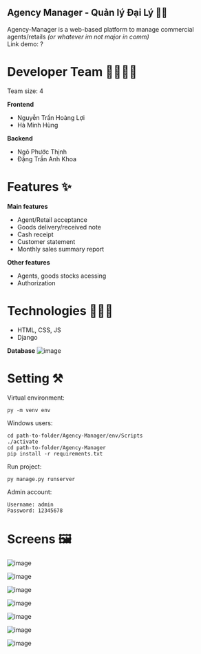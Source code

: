 ## Agency Manager - Quản lý Đại Lý 🧑‍💼
Agency-Manager is a web-based platform to manage commercial agents/retails *(or whatever im not major in comm)* <br/>
Link demo: ?

# Developer Team 👨‍👨‍👧‍👦
Team size: 4 <br/>

**Frontend**
- Nguyễn Trần Hoàng Lợi
- Hà Minh Hùng

**Backend**
- Ngô Phước Thịnh
- Đặng Trần Anh Khoa

# Features ✨
**Main features**
- Agent/Retail acceptance
- Goods delivery/received note
- Cash receipt
- Customer statement
- Monthly sales summary report

**Other features**
- Agents, goods stocks acessing
- Authorization

# Technologies 👨🏻‍💻

- HTML, CSS, JS
- Django

**Database**
![image](https://user-images.githubusercontent.com/67829285/209284303-a72f82c9-7528-4c18-8c2b-20bbc61b0964.png)

# Setting ⚒️

Virtual environment:

```
py -m venv env
```


Windows users: 

```
cd path-to-folder/Agency-Manager/env/Scripts
./activate
cd path-to-folder/Agency-Manager
pip install -r requirements.txt
```

Run project:

```
py manage.py runserver
```

Admin account:

```
Username: admin
Password: 12345678
```

# Screens 🖼️
![image](https://user-images.githubusercontent.com/67829285/209283218-89142eea-61dd-4c52-8f6a-9067742a21a7.png)

![image](https://user-images.githubusercontent.com/67829285/209283270-e7811776-7e68-4851-afe2-613edac220c0.png)

![image](https://user-images.githubusercontent.com/67829285/209283336-da9caebc-c505-4072-b651-49c4bc5ac63e.png)

![image](https://user-images.githubusercontent.com/67829285/209283394-a537c98d-2bf6-4116-bc40-d8af37034118.png)

![image](https://user-images.githubusercontent.com/67829285/209283459-b6943a0a-ba68-4840-9ad3-10044d217050.png)

![image](https://user-images.githubusercontent.com/67829285/209283498-b3f7cb5d-d6e5-487e-b107-87333517faed.png)

![image](https://user-images.githubusercontent.com/67829285/209283577-9e89d18d-da9f-4c9b-82dc-c98202ad6eb5.png)


